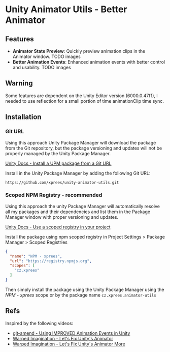 # Unity Animator Utils - Better Animator

## Features

- **Animator State Preview**: Quickly preview animation clips in the Animator window.
  TODO images
- **Better Animation Events**: Enhanced animation events with better control and usability.
  TODO images

## Warning

Some features are dependent on the Unity Editor version (6000.0.47f1), I needed to use reflection for a small portion of time animationClip time sync.

## Installation

### Git URL

Using this approach Unity Package Manager will download the package from the Git repository, but the package versioning and updates will not be
properly managed by the Unity Package Manager.

[Unity Docs - Install a UPM package from a Git URL](https://docs.unity3d.com/6000.1/Documentation/Manual/upm-ui-giturl.html)

Install in the Unity Package Manager by adding the following Git URL:

```
https://github.com/xprees/unity-animator-utils.git
```

### Scoped NPM Registry - recommended

Using this approach the unity Package Manager will automatically resolve all my packages and their dependencies and list them in the Package Manager
window with proper versioning and updates.

[Unity Docs - Use a scoped registry in your project](https://docs.unity3d.com/6000.1/Documentation/Manual/upm-scoped-use.html)

Install the package using npm scoped registry in Project Settings > Package Manager > Scoped Registries

```json
{
  "name": "NPM - xprees",
  "url": "https://registry.npmjs.org",
  "scopes": [
    "cz.xprees"
  ]
}
```

Then simply install the package using the Unity Package Manager using the _NPM - xprees_ scope or by the package name `cz.xprees.animator-utils`

## Refs

Inspired by the following videos:

- [git-amend - Using IMPROVED Animation Events in Unity](https://youtu.be/XEDi7fUCQos?si=qyFSOUFqcLmp5zxR)
- [Warped Imagination - Let's Fix Unity's Animator](https://youtu.be/BbNjqlCY9bc?si=WFpVEQv4pFX8PSFP)
- [Warped Imagination - Let's Fix Unity's Animator More](https://youtu.be/wflAXY26yLI?si=1OI-RwRcoQaDrKf0)